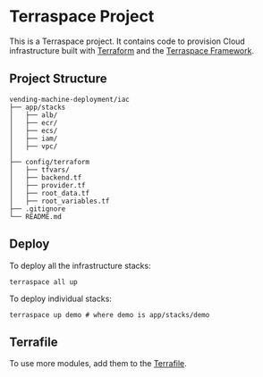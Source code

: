 # Terraspace Project

This is a Terraspace project. It contains code to provision Cloud infrastructure built with [Terraform](https://www.terraform.io/) and the [Terraspace Framework](https://terraspace.cloud/).

## Project Structure

```
vending-machine-deployment/iac
├── app/stacks
│   ├── alb/
│   ├── ecr/
│   ├── ecs/
│   ├── iam/
│   ├── vpc/
│   
├── config/terraform
│   ├── tfvars/
│   ├── backend.tf
│   ├── provider.tf
│   ├── root_data.tf
│   ├── root_variables.tf
├── .gitignore
└── README.md
```

## Deploy

To deploy all the infrastructure stacks:

    terraspace all up

To deploy individual stacks:

    terraspace up demo # where demo is app/stacks/demo

## Terrafile

To use more modules, add them to the [Terrafile](https://terraspace.cloud/docs/terrafile/).
